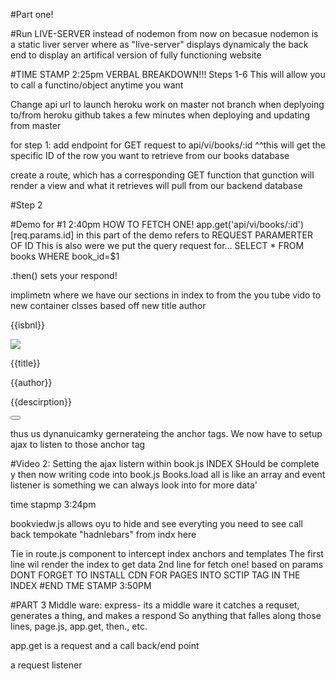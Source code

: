 #Part one!

#Run LIVE-SERVER instead of nodemon from now on becasue nodemon is a static liver server where as "live-server" displays dynamicaly the back end to display an artifical version of fully functioning website 

#TIME STAMP 2:25pm VERBAL BREAKDOWN!!! Steps 1-6 
This will allow you to call a functino/object anytime you want

Change api url to launch heroku
work on master not branch when deplyoing to/from heroku
github takes a few minutes when deploying and updating from master

for step 1: add endpoint for GET request to api/vi/books/:id
^^this will get the specific ID of the row you want to retrieve from our books database

create a route, which has a corresponding GET function
that gunction will render a view and what it retrieves will pull from our backend database

#Step 2

#Demo for #1 2:40pm
HOW TO FETCH ONE!
app.get('api/vi/books/:id')
[req.params.id] in this part of the demo refers to REQUEST PARAMERTER OF ID
This is also were we put the query request for...
SELECT * FROM books WHERE book_id=$1

.then() sets your respond!

implimetn where we have our sections in index to from the you tube vido to new container clsses based off new title author
<div = "book-container">
<p>{{isbnl}}</p>
<img src = {{img_url}}></img>
<p>{{title}}</p>
<p>{{author}}</p>
<p>{{descirption}}</p>
<button type="button" <a href="/books/{{books_id}}"></a> </buton>
</div>

thus us dynanuicamky gernerateing the anchor tags. We now have to setup ajax to listen to those anchor tag 

#Video 2: Setting the ajax listern within book.js
INDEX SHould be complete y then now writing code into book.js
Books.load all is like an array and event listener is something we can always look into for more data'

time stapmp 3:24pm

bookviedw.js allows oyu to hide and see everyting you need to see
call back tempokate "hadnlebars" from indx here

Tie in route.js component to intercept index anchors and templates 
The first line wil render the index to get data
2nd line for fetch one! based on params 
DONT FORGET TO INSTALL CDN FOR PAGES INTO SCTIP TAG IN THE INDEX
#END TME STAMP 3:50PM

#PART 3
Middle ware:
express- its a middle ware
it catches a requset, generates a thing, and makes a respond
So anything that falles along those lines, page.js, app.get, then., etc.

app.get is a request and a call back/end point

a request listener

